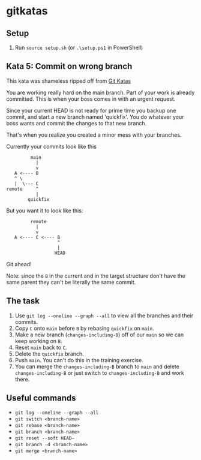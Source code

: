 # gitkatas

## Setup

1. Run `source setup.sh` (or `.\setup.ps1` in PowerShell)

## Kata 5: Commit on wrong branch

This kata was shameless ripped off from [Git Katas](http://blog.schauderhaft.de/gitkata/)

You are working really hard on the main branch.
Part of your work is already committed. This is when your boss comes in with an urgent request.

Since your current HEAD is not ready for prime time you backup one commit, and start a new branch named 'quickfix'. You do whatever your boss wants and commit the changes to that new branch.

That's when you realize you created a minor mess with your branches.

Currently your commits look like this

```text
         main
           |
           v
   A <---- B
   ^ \
   |  \--- C
remote     ^
           |
        quickfix
```

But you want it to look like this:

```text
         remote
           |
           v
   A <---- C <---- B
                   ^
                   |
                  HEAD
```

Git ahead!

Note: since the `B` in the current and in the target structure don't have the same parent they can't be literally the same commit.

## The task

1. Use `git log --oneline --graph --all` to view all the branches and their commits.
2. Copy `C` onto `main` before `B` by rebasing `quickfix` on `main`.
3. Make a new branch (`changes-including-B`) off of our `main` so we can keep working on `B`.
4. Reset `main` back to `C`.
5. Delete the `quickfix` branch.
6. Push `main`. You can't do this in the training exercise.
7. You can merge the `changes-including-B` branch to `main` and delete `changes-including-B` or just switch to `changes-including-B` and work there.

## Useful commands

- `git log --oneline --graph --all`
- `git switch <branch-name>`
- `git rebase <branch-name>`
- `git branch <branch-name>`
- `git reset --soft HEAD~`
- `git branch -d <branch-name>`
- `git merge <branch-name>`
